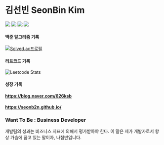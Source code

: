# 김선빈 SeonBin Kim

<img src="https://img.shields.io/badge/JAVA-00599C?style=flat-square&logo=JAVA&logoColor=white"/></a>
<img src="https://img.shields.io/badge/Spring Boot-00B700?style=flat-square&logo=SPRING&logoColor=white"/></a>
<img src="https://img.shields.io/badge/react-61DAFB?style=flat-squre&logo=react&logoColor=black">
<img src="https://img.shields.io/badge/MySQL-4479A1?style=flat-square&logo=MySQL&logoColor=white"/>

#### 백준 알고리즘 기록
[![Solved.ac프로필](http://mazassumnida.wtf/api/generate_badge?boj=nudeActor)](https://solved.ac/nudeActor})

#### 리트코드 기록
![Leetcode Stats](https://leetcard.jacoblin.cool/seonb2n)


#### 성장 기록
#### https://blog.naver.com/626ksb
#### https://seonb2n.github.io/

<H3>Want To Be : Business Developer</H3>
<p>개발팀의 성과는 비즈니스 지표에 의해서 평가받아야 한다. 이 말은 제가 개발자로서
항상 가슴에 품고 있는 말이자, 나침반입니다.
